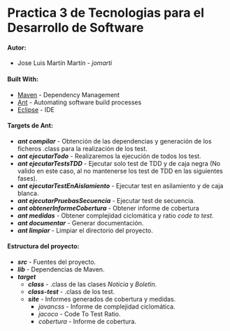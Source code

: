 # Practica 3 de Tecnologias para el Desarrollo de Software

#### Autor:
* Jose Luis Martín Martín  -    _jomarti_

#### Built With:
* [Maven](https://maven.apache.org/) - Dependency Management
* [Ant](http://ant.apache.org/) -  Automating software build processes
* [Eclipse](https://eclipse.org/) - IDE

#### Targets de Ant:
* **_ant compilar_** - Obtención de las dependencias y generación de los ficheros .class para la realización de los test.
* **_ant ejecutarTodo_** - Realizaremos la ejecución de todos los test.
* **_ant ejecutarTestsTDD_** - Ejecutar solo test de TDD y de caja negra (No valido en este caso, al no mantenerse los test de TDD en las siguientes fases).
* **_ant ejecutarTestEnAislamiento_** - Ejecutar test en asilamiento y de caja blanca.
* **_ant ejecutarPruebasSecuencia_** - Ejecutar test de secuencia.
* **_ant obtenerInformeCobertura_** - Obtener informe de cobertura
* **_ant medidas_** - Obtener complejidad ciclomática y ratio _code to test_.
* **_ant documentar_** - Generar documentación.
* **_ant limpiar_** - Limpiar el directorio del proyecto.

#### Estructura del proyecto:
* **_src_** - Fuentes del proyecto.
* **_lib_** - Dependencias de Maven.
* **_target_**
  * **_class_** - .class de las clases _Noticia_ y _Boletin_.
  * **_class-test_** - .class de los test.
  * **_site_** - Informes generados de cobertura y medidas.
    * _javancss_ - Informe de complejidad ciclomática.
    * _jacoco_ - Code To Test Ratio.
    * _cobertura_ - Informe de cobertura.

